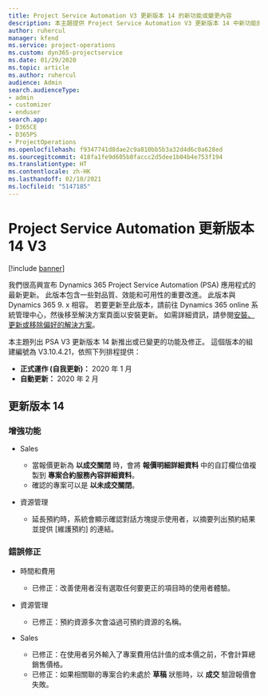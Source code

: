 ```yaml
---
title: Project Service Automation V3 更新版本 14 的新功能或變更內容
description: 本主題提供 Project Service Automation V3 更新版本 14 中新功能的相關資訊。
author: ruhercul
manager: kfend
ms.service: project-operations
ms.custom: dyn365-projectservice
ms.date: 01/29/2020
ms.topic: article
ms.author: ruhercul
audience: Admin
search.audienceType:
- admin
- customizer
- enduser
search.app:
- D365CE
- D365PS
- ProjectOperations
ms.openlocfilehash: f9347741d8dae2c9a810bb5b3a32d4d6c0a628ed
ms.sourcegitcommit: 418fa1fe9d605b8faccc2d5dee1b04b4e753f194
ms.translationtype: HT
ms.contentlocale: zh-HK
ms.lasthandoff: 02/10/2021
ms.locfileid: "5147185"
---
```

# <a name="project-service-automation-update-release-14-v3"></a>Project Service Automation 更新版本 14 V3

[!include [banner](../includes/psa-now-project-operations.md)]

我們很高興宣布 Dynamics 365 Project Service Automation (PSA) 應用程式的最新更新。 此版本包含一些對品質、效能和可用性的重要改進。 此版本與 Dynamics 365 9. x 相容。 若要更新至此版本，請前往 Dynamics 365 online 系統管理中心，然後移至解決方案頁面以安裝更新。 如需詳細資訊，請參閱[安裝、更新或移除偏好的解決方案](https://docs.microsoft.com/power-platform/admin/install-remove-preferred-solution)。

本主題列出 PSA V3 更新版本 14 新推出或已變更的功能及修正。 這個版本的組建編號為 V3.10.4.21，依照下列排程提供：

- **正式運作 (自我更新)：** 2020 年 1 月
- **自動更新：** 2020 年 2 月

## <a name="update-release-14"></a>更新版本 14

### <a name="enhancements"></a>增強功能

- Sales

     - 當報價更新為 **以成交關閉** 時，會將 **報價明細詳細資料** 中的自訂欄位值複製到 **專案合約服務內容詳細資料**。
     - 確認的專案可以是 **以未成交關閉**。

- 資源管理

     - 延長預約時，系統會顯示確認對話方塊提示使用者，以摘要列出預約結果並提供 [維護預約] 的連結。


### <a name="bug-fixes"></a>錯誤修正

- 時間和費用

     - 已修正：改善使用者沒有選取任何要更正的項目時的使用者體驗。

- 資源管理

     - 已修正：預約資源多次會溢過可預約資源的名稱。

- Sales

     - 已修正：在使用者另外輸入了專案費用估計值的成本價之前，不會計算總銷售價格。
     - 已修正：如果相關聯的專案合約未處於 **草稿** 狀態時，以 **成交** 驗證報價會失敗。

